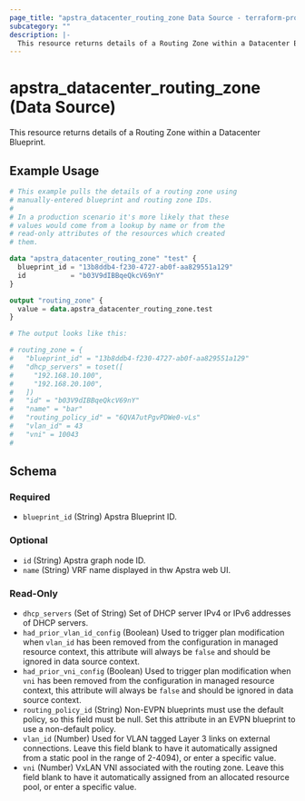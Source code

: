 ```yaml
---
page_title: "apstra_datacenter_routing_zone Data Source - terraform-provider-apstra"
subcategory: ""
description: |-
  This resource returns details of a Routing Zone within a Datacenter Blueprint.
---
```


# apstra_datacenter_routing_zone (Data Source)

This resource returns details of a Routing Zone within a Datacenter Blueprint.

## Example Usage

```terraform
# This example pulls the details of a routing zone using
# manually-entered blueprint and routing zone IDs.
#
# In a production scenario it's more likely that these
# values would come from a lookup by name or from the
# read-only attributes of the resources which created
# them.

data "apstra_datacenter_routing_zone" "test" {
  blueprint_id = "13b8ddb4-f230-4727-ab0f-aa829551a129"
  id           = "b03V9dIBBqeQkcV69nY"
}

output "routing_zone" {
  value = data.apstra_datacenter_routing_zone.test
}

# The output looks like this:

# routing_zone = {
#   "blueprint_id" = "13b8ddb4-f230-4727-ab0f-aa829551a129"
#   "dhcp_servers" = toset([
#     "192.168.10.100",
#     "192.168.20.100",
#   ])
#   "id" = "b03V9dIBBqeQkcV69nY"
#   "name" = "bar"
#   "routing_policy_id" = "6QVA7utPgvPDWe0-vLs"
#   "vlan_id" = 43
#   "vni" = 10043
#
```

<!-- schema generated by tfplugindocs -->
## Schema

### Required

- `blueprint_id` (String) Apstra Blueprint ID.

### Optional

- `id` (String) Apstra graph node ID.
- `name` (String) VRF name displayed in thw Apstra web UI.

### Read-Only

- `dhcp_servers` (Set of String) Set of DHCP server IPv4 or IPv6 addresses of DHCP servers.
- `had_prior_vlan_id_config` (Boolean) Used to trigger plan modification when `vlan_id` has been removed from the configuration in managed resource context, this attribute will always be `false` and should be ignored in data source context.
- `had_prior_vni_config` (Boolean) Used to trigger plan modification when `vni` has been removed from the configuration in managed resource context, this attribute will always be `false` and should be ignored in data source context.
- `routing_policy_id` (String) Non-EVPN blueprints must use the default policy, so this field must be null. Set this attribute in an EVPN blueprint to use a non-default policy.
- `vlan_id` (Number) Used for VLAN tagged Layer 3 links on external connections. Leave this field blank to have it automatically assigned from a static pool in the range of 2-4094), or enter a specific value.
- `vni` (Number) VxLAN VNI associated with the routing zone. Leave this field blank to have it automatically assigned from an allocated resource pool, or enter a specific value.
